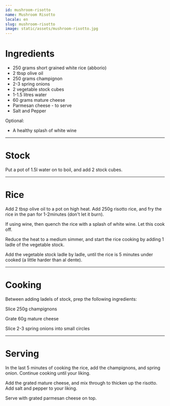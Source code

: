 ```yaml
---
id: mushroom-risotto
name: Mushroom Risotto 
locale: en
slug: mushroom-risotto
image: static/assets/mushroom-risotto.jpg
---
```


# Ingredients

- 250 grams short grained white rice (abborio)
- 2 tbsp olive oil
- 250 grams champignon
- 2-3 spring onions
- 2 vegetable stock cubes
- 1-1.5 litres water
- 60 grams mature cheese
- Parmesan cheese - to serve
- Salt and Pepper

Optional:
- A healthy splash of white wine

---

# Stock

Put a pot of 1.5l water on to boil, and add 2 stock cubes.

---

# Rice

Add 2 tbsp olive oil to a pot on high heat. Add 250g risotto rice, and fry the rice in the pan for 1-2minutes (don't let it burn).

If using wine, then quench the rice with a splash of white wine. Let this cook off.

Reduce the heat to a medium simmer, and start the rice cooking by adding 1 ladle of the vegetable stock.

Add the vegetable stock ladle by ladle, until the rice is 5 minutes under cooked (a little harder than al dente).

---

# Cooking

Between adding ladels of stock, prep the following ingredients:

Slice 250g champignons

Grate 60g mature cheese

Slice 2-3 spring onions into small circles

---

# Serving

In the last 5 minutes of cooking the rice, add the champignons, and spring onion. Continue cooking until your liking.

Add the grated mature cheese, and mix through to thicken up the risotto. Add salt and pepper to your liking.

Serve with grated parmesan cheese on top.
